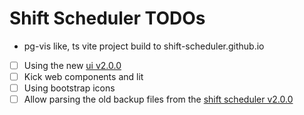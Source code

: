 # Shift Scheduler TODOs

- pg-vis like, ts vite project build to shift-scheduler.github.io

- [ ] Using the new [ui v2.0.0](github.com/knackwurstking/ui)
- [ ] Kick web components and lit
- [ ] Using bootstrap icons
- [ ] Allow parsing the old backup files from the [shift scheduler v2.0.0](github.com/knackwurstking/shift-scheduler)
